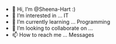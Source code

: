 - 👋 Hi, I’m @Sheena-Hart :)
- 👀 I’m interested in ... IT
- 🌱 I’m currently learning ... Programming
- 💞️ I’m looking to collaborate on ... 
- 📫 How to reach me ... Messages

<!---
Sheena-Hart/Sheena-Hart is a ✨ special ✨ repository because its `README.md` (this file) appears on your GitHub profile.
You can click the Preview link to take a look at your changes.
--->
